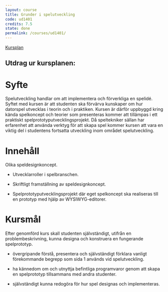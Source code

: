 ```yaml
---
layout: course
title: Grunder i spelutveckling
code: ud1401
credits: 7.5
state: done
permalink: /courses/ud1401/
---
```


[Kursplan](/files/courseplan/ud1401.pdf)

Utdrag ur kursplanen:
---

Syfte
===
Spelutveckling handlar om att implementera och
förverkliga en spelidé. Syftet med kursen är att
studenten ska förvärva kunskaper om hur datorspel
utvecklas i teorin och i praktiken. Kursen är därför
uppbyggd kring kända spelkoncept och teorier som
presenteras kommer att tillämpas i ett praktiskt
spelprototyputvecklingsprojekt. Då speltekniker
sällan har erfarenhet att använda verktyg för att
skapa spel kommer kursen att vara en viktig del i
studentens fortsatta utveckling inom området
spelutveckling.

Innehåll
===
Olika speldesignkoncept.

- Utvecklarroller i spelbranschen.

- Skriftligt framställning av speldesignkoncept.

- Spelprototyputvecklingsprojekt där eget
   spelkoncept ska realiseras till en prototyp med hjälp
   av WYSIWYG-editorer.

Kursmål
===
Efter genomförd kurs skall studenten självständigt,
utifrån en problembeskrivning, kunna designa och
konstruera en fungerande spelprototyp.

- övergripande förstå, presentera och självständigt
förklara vanligt förekommande begrepp som
sida 1
används vid spelutveckling.

- ha kännedom om och utnyttja befintliga
programvaror genom att skapa en spelprototyp
tillsammans med andra studenter.

- självständigt kunna redogöra för hur spel
designas och implementeras.

